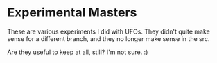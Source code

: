 # Experimental Masters

These are various experiments I did with UFOs. They didn't quite make sense for a different branch, and they no longer make sense in the src. 

Are they useful to keep at all, still? I'm not sure. :)